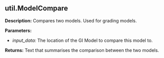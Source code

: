 ## util.ModelCompare  
  
  
**Description:** Compares two models. Used for grading models.  
  
**Parameters:**  
  * *input\_data:* The location of the GI Model to compare this model to.  
  
**Returns:** Text that summarises the comparison between the two models.  
